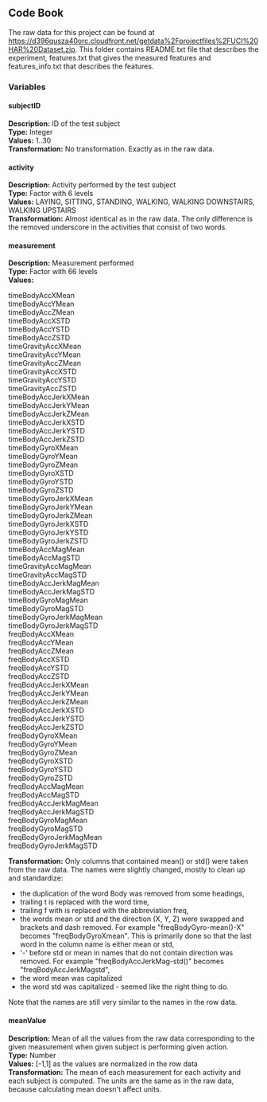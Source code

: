 ## Code Book

The raw data for this project can be found at https://d396qusza40orc.cloudfront.net/getdata%2Fprojectfiles%2FUCI%20HAR%20Dataset.zip. This folder contains README.txt file that describes the experiment, features.txt that gives the measured features and features_info.txt that describes the features.

### Variables  

#### subjectID  

**Description:** ID of the test subject  
**Type:** Integer  
**Values:** 1..30  
**Transformation:** No transformation. Exactly as in the raw data.

#### activity  

**Description:** Activity performed by the test subject  
**Type:** Factor with 6 levels  
**Values:** LAYING, SITTING, STANDING, WALKING, WALKING DOWNSTAIRS, WALKING UPSTAIRS  
**Transformation:** Almost identical as in the raw data. The only difference is the removed underscore in the activities that consist of two words.

#### measurement   

**Description:** Measurement performed  
**Type:** Factor with 66 levels  
**Values:**   

 timeBodyAccXMean  
 timeBodyAccYMean  
 timeBodyAccZMean  
 timeBodyAccXSTD        
 timeBodyAccYSTD  
 timeBodyAccZSTD  
 timeGravityAccXMean  
 timeGravityAccYMean     
 timeGravityAccZMean  
 timeGravityAccXSTD  
 timeGravityAccYSTD  
 timeGravityAccZSTD       
 timeBodyAccJerkXMean  
 timeBodyAccJerkYMean  
 timeBodyAccJerkZMean  
 timeBodyAccJerkXSTD      
 timeBodyAccJerkYSTD  
 timeBodyAccJerkZSTD  
 timeBodyGyroXMean  
 timeBodyGyroYMean       
 timeBodyGyroZMean   
 timeBodyGyroXSTD  
 timeBodyGyroYSTD  
 timeBodyGyroZSTD         
 timeBodyGyroJerkXMean  
 timeBodyGyroJerkYMean  
 timeBodyGyroJerkZMean  
 timeBodyGyroJerkXSTD     
 timeBodyGyroJerkYSTD  
 timeBodyGyroJerkZSTD  
 timeBodyAccMagMean  
 timeBodyAccMagSTD       
 timeGravityAccMagMean  
 timeGravityAccMagSTD  
 timeBodyAccJerkMagMean  
 timeBodyAccJerkMagSTD   
 timeBodyGyroMagMean  
 timeBodyGyroMagSTD  
 timeBodyGyroJerkMagMean  
 timeBodyGyroJerkMagSTD   
 freqBodyAccXMean  
 freqBodyAccYMean  
 freqBodyAccZMean  
 freqBodyAccXSTD          
 freqBodyAccYSTD  
 freqBodyAccZSTD  
 freqBodyAccJerkXMean  
 freqBodyAccJerkYMean     
 freqBodyAccJerkZMean  
 freqBodyAccJerkXSTD  
 freqBodyAccJerkYSTD  
 freqBodyAccJerkZSTD  
 freqBodyGyroXMean  
 freqBodyGyroYMean  
 freqBodyGyroZMean  
 freqBodyGyroXSTD         
 freqBodyGyroYSTD  
 freqBodyGyroZSTD  
 freqBodyAccMagMean  
 freqBodyAccMagSTD        
 freqBodyAccJerkMagMean  
 freqBodyAccJerkMagSTD  
 freqBodyGyroMagMean  
 freqBodyGyroMagSTD       
 freqBodyGyroJerkMagMean  
 freqBodyGyroJerkMagSTD  
 
 **Transformation:** Only columns that contained mean() or std() were taken from the raw data. 
 The names were slightly changed, mostly to clean up and standardize:
 
 - the duplication of the word Body was removed from some headings,
 - trailing t is replaced with the word time,
 - trailing f with is replaced with the abbreviation freq,
 - the words mean or std and the direction (X, Y, Z) were swapped and brackets and dash removed.  For example "freqBodyGyro-mean()-X" becomes "freqBodyGyroXmean". This is primarily done so that the last word in the column name is either mean or std,
 -  '-' before std or mean in names that do not contain direction was removed. For example "freqBodyAccJerkMag-std()" becomes "freqBodyAccJerkMagstd",
 - the word mean was capitalized
 - the word std was capitalized - seemed like the right thing to do.
 
Note that the names are still very similar to the names in the row data.

#### meanValue 

**Description:**   Mean of all the values from the raw data corresponding to the given measurement when given subject is performing given action.  
**Type:** Number   
**Values:** [-1,1] as the values are normalized in the row data   
**Transformation:** The mean of each measurement for each activity and each subject is computed. The units  are the same as in the raw data, because calculating mean doesn't affect units.